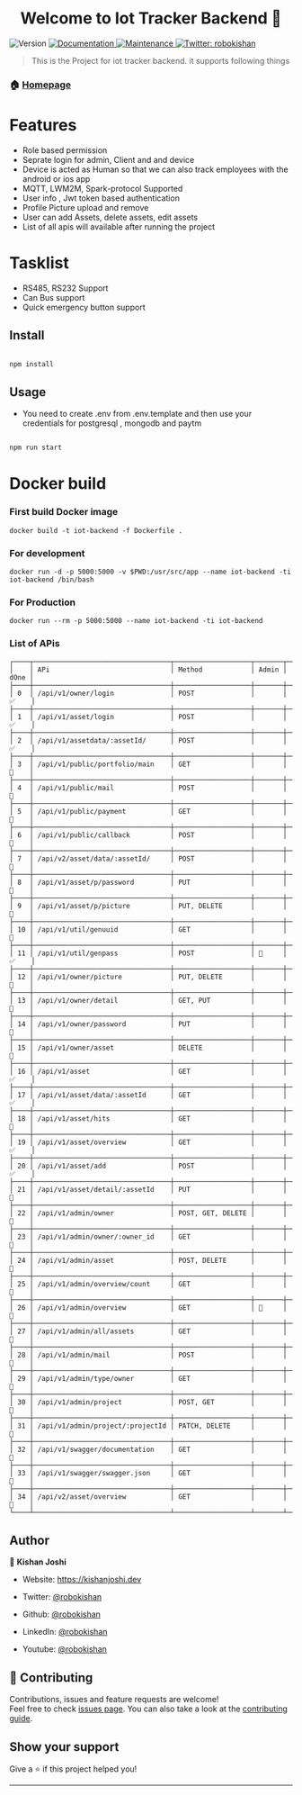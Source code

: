 
<h1  align="center">Welcome to Iot Tracker Backend 👋</h1>

<p>

<img  alt="Version"  src="https://img.shields.io/badge/version-1.0.0-blue.svg?cacheSeconds=2592000" />

<a  href="https://github.com/Robokishan/xoxo-backend#readme"  target="_blank">

<img  alt="Documentation"  src="https://img.shields.io/badge/documentation-yes-brightgreen.svg" />

</a>

<a  href="https://github.com/Robokishan/xoxo-backend/graphs/commit-activity"  target="_blank">

<img  alt="Maintenance"  src="https://img.shields.io/badge/Maintained%3F-yes-green.svg" />

</a>

<a  href="https://twitter.com/robokishan"  target="_blank">

<img  alt="Twitter: robokishan"  src="https://img.shields.io/twitter/follow/robokishan.svg?style=social" />

</a>

</p>

  

> This is the Project for iot tracker backend. it supports following things

  

### 🏠 [Homepage](https://github.com/Robokishan/xoxo-backend#readme)

# Features

 - Role based permission
 - Seprate login for admin, Client and and device
 - Device is acted as Human so that we can also track employees with the android or ios app
 - MQTT, LWM2M, Spark-protocol Supported
 - User info , Jwt token based authentication
 - Profile Picture upload and remove
 - User can add Assets, delete assets, edit assets
 - List of all apis will available after running the project

# Tasklist

 - RS485, RS232 Support
 - Can Bus support
 - Quick emergency button support

## Install

  

```sh

npm install

```

  

## Usage

- You need to create .env from .env.template and then use your credentials for postgresql , mongodb and paytm 
  

```sh

npm run start

```

  
# Docker build

### First build Docker image
```
docker build -t iot-backend -f Dockerfile .
```
### For development
```
docker run -d -p 5000:5000 -v $PWD:/usr/src/app --name iot-backend -ti iot-backend /bin/bash
```

### For Production
```
docker run --rm -p 5000:5000 --name iot-backend -ti iot-backend
```


### List of APis
```
┌────┬──────────────────────────────────┬───────────────────┬───────┬──────┐
│    │ APi                              │ Method            │ Admin │ dOne │
├────┼──────────────────────────────────┼───────────────────┼───────┼──────┤
│ 0  │ /api/v1/owner/login              │ POST              │       │ ✅    │
├────┼──────────────────────────────────┼───────────────────┼───────┼──────┤
│ 1  │ /api/v1/asset/login              │ POST              │       │ ✅    │
├────┼──────────────────────────────────┼───────────────────┼───────┼──────┤
│ 2  │ /api/v1/assetdata/:assetId/      │ POST              │       │ ✅    │
├────┼──────────────────────────────────┼───────────────────┼───────┼──────┤
│ 3  │ /api/v1/public/portfolio/main    │ GET               │       │ 📌    │
├────┼──────────────────────────────────┼───────────────────┼───────┼──────┤
│ 4  │ /api/v1/public/mail              │ POST              │       │ 📌    │
├────┼──────────────────────────────────┼───────────────────┼───────┼──────┤
│ 5  │ /api/v1/public/payment           │ GET               │       │ 📌    │
├────┼──────────────────────────────────┼───────────────────┼───────┼──────┤
│ 6  │ /api/v1/public/callback          │ POST              │       │ 📌    │
├────┼──────────────────────────────────┼───────────────────┼───────┼──────┤
│ 7  │ /api/v2/asset/data/:assetId/     │ POST              │       │ 📌    │
├────┼──────────────────────────────────┼───────────────────┼───────┼──────┤
│ 8  │ /api/v1/asset/p/password         │ PUT               │       │ 📌    │
├────┼──────────────────────────────────┼───────────────────┼───────┼──────┤
│ 9  │ /api/v1/asset/p/picture          │ PUT, DELETE       │       │ 📌    │
├────┼──────────────────────────────────┼───────────────────┼───────┼──────┤
│ 10 │ /api/v1/util/genuuid             │ GET               │       │ 📌    │
├────┼──────────────────────────────────┼───────────────────┼───────┼──────┤
│ 11 │ /api/v1/util/genpass             │ POST              │ 🔐     │ ✅    │
├────┼──────────────────────────────────┼───────────────────┼───────┼──────┤
│ 12 │ /api/v1/owner/picture            │ PUT, DELETE       │       │ 📌    │
├────┼──────────────────────────────────┼───────────────────┼───────┼──────┤
│ 13 │ /api/v1/owner/detail             │ GET, PUT          │       │ 📌    │
├────┼──────────────────────────────────┼───────────────────┼───────┼──────┤
│ 14 │ /api/v1/owner/password           │ PUT               │       │ 📌    │
├────┼──────────────────────────────────┼───────────────────┼───────┼──────┤
│ 15 │ /api/v1/owner/asset              │ DELETE            │       │ 📌    │
├────┼──────────────────────────────────┼───────────────────┼───────┼──────┤
│ 16 │ /api/v1/asset                    │ GET               │       │ ✅    │
├────┼──────────────────────────────────┼───────────────────┼───────┼──────┤
│ 17 │ /api/v1/asset/data/:assetId      │ GET               │       │ ✅    │
├────┼──────────────────────────────────┼───────────────────┼───────┼──────┤
│ 18 │ /api/v1/asset/hits               │ GET               │       │ 📌    │
├────┼──────────────────────────────────┼───────────────────┼───────┼──────┤
│ 19 │ /api/v1/asset/overview           │ GET               │       │ ✅    │
├────┼──────────────────────────────────┼───────────────────┼───────┼──────┤
│ 20 │ /api/v1/asset/add                │ POST              │       │ ✅    │
├────┼──────────────────────────────────┼───────────────────┼───────┼──────┤
│ 21 │ /api/v1/asset/detail/:assetId    │ PUT               │       │ 📌    │
├────┼──────────────────────────────────┼───────────────────┼───────┼──────┤
│ 22 │ /api/v1/admin/owner              │ POST, GET, DELETE │       │ 📌    │
├────┼──────────────────────────────────┼───────────────────┼───────┼──────┤
│ 23 │ /api/v1/admin/owner/:owner_id    │ GET               │       │ 📌    │
├────┼──────────────────────────────────┼───────────────────┼───────┼──────┤
│ 24 │ /api/v1/admin/asset              │ POST, DELETE      │       │ 📌    │
├────┼──────────────────────────────────┼───────────────────┼───────┼──────┤
│ 25 │ /api/v1/admin/overview/count     │ GET               │       │ 📌    │
├────┼──────────────────────────────────┼───────────────────┼───────┼──────┤
│ 26 │ /api/v1/admin/overview           │ GET               │ 🔐     │ 📌    │
├────┼──────────────────────────────────┼───────────────────┼───────┼──────┤
│ 27 │ /api/v1/admin/all/assets         │ GET               │       │ 📌    │
├────┼──────────────────────────────────┼───────────────────┼───────┼──────┤
│ 28 │ /api/v1/admin/mail               │ POST              │       │ 📌    │
├────┼──────────────────────────────────┼───────────────────┼───────┼──────┤
│ 29 │ /api/v1/admin/type/owner         │ GET               │       │ 📌    │
├────┼──────────────────────────────────┼───────────────────┼───────┼──────┤
│ 30 │ /api/v1/admin/project            │ POST, GET         │       │ 📌    │
├────┼──────────────────────────────────┼───────────────────┼───────┼──────┤
│ 31 │ /api/v1/admin/project/:projectId │ PATCH, DELETE     │       │ 📌    │
├────┼──────────────────────────────────┼───────────────────┼───────┼──────┤
│ 32 │ /api/v1/swagger/documentation    │ GET               │       │ 📌    │
├────┼──────────────────────────────────┼───────────────────┼───────┼──────┤
│ 33 │ /api/v1/swagger/swagger.json     │ GET               │       │ 📌    │
├────┼──────────────────────────────────┼───────────────────┼───────┼──────┤
│ 34 │ /api/v2/asset/overview           │ GET               │       │ 📌    │
└────┴──────────────────────────────────┴───────────────────┴───────┴──────┘
```


  

## Author

  

👤 **Kishan Joshi**

  

* Website: https://kishanjoshi.dev

* Twitter: [@robokishan](https://twitter.com/robokishan)

* Github: [@robokishan](https://github.com/robokishan)

* LinkedIn: [@robokishan](https://linkedin.com/in/robokishan)

* Youtube: [@robokishan](https://youtube.com/robokishan)

  

## 🤝 Contributing

  

Contributions, issues and feature requests are welcome!<br />Feel free to check [issues page](https://github.com/Robokishan/xoxo-backend/issues). You can also take a look at the [contributing guide](https://github.com/Robokishan/xoxo-backend/blob/master/CONTRIBUTING.md).

  

## Show your support

  

Give a ⭐️ if this project helped you!

  

***
